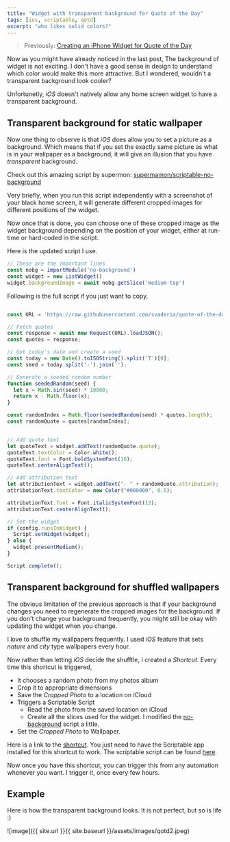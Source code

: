```yaml
---
title: "Widget with transparent background for Quote of the Day"
tags: [ios, scriptable, qotd]
excerpt: "who likes solid colors?"
---
```


> Previously: [Creating an iPhone Widget for Quote of the Day](/articles/creating-an-iphone-widget-for-quote-of-the-day/)  

Now as you might have already noticed in the last post, The background of widget is not exciting.
I don't have a good sense in design to understand which color would make this more attractive.
But I wondered, wouldn't a transparent background look cooler?

Unfortunetly, *iOS* doesn't natively allow any home screen widget to have a transparent background.

## Transparent background for static wallpaper
Now one thing to observe is that *iOS* does allow you to set a picture as a background. 
Which means that if you set the exactly same picture as what is in your wallpaper as a background, 
it will give an illusion that you have *transparent* background.

Check out this amazing script by supermon: [supermamon/scriptable-no-background](https://github.com/supermamon/scriptable-no-background) 

Very briefly, when you run this script independently with a screenshot of your black home screen, 
it will generate different cropped images for different positions of the widget.

Now once that is done, you can choose one of these cropped image as the widget background depending
on the position of your widget, either at run-time or hard-coded in the script.

Here is the updated script I use.

```javascript
// These are the important lines
const nobg = importModule('no-background')
const widget = new ListWidget()
widget.backgroundImage = await nobg.getSlice('medium-top')
```

Following is the full script if you just want to copy.
```javascript

const URL = 'https://raw.githubusercontent.com/svaderia/quote-of-the-day/main/quotes.json';

// Fetch quotes
const response = await new Request(URL).loadJSON();
const quotes = response;

// Get today's date and create a seed
const today = new Date().toISOString().split('T')[0];
const seed = today.split('-').join('');

// Generate a seeded random number
function seededRandom(seed) {
  let x = Math.sin(seed) * 10000;
  return x - Math.floor(x);
}

const randomIndex = Math.floor(seededRandom(seed) * quotes.length);
const randomQuote = quotes[randomIndex];


// Add quote text
let quoteText = widget.addText(randomQuote.quote);
quoteText.textColor = Color.white();
quoteText.font = Font.boldSystemFont(16);
quoteText.centerAlignText();

// Add attribution text
let attributionText = widget.addText("- " + randomQuote.attribution);
attributionText.textColor = new Color("#000000", 0.5);

attributionText.font = Font.italicSystemFont(12);
attributionText.centerAlignText();

// Set the widget
if (config.runsInWidget) {
  Script.setWidget(widget);
} else {
  widget.presentMedium();
}

Script.complete();
```

## Transparent background for shuffled wallpapers
The obvious limitation of the previous approach is that if your background changes you need to regenerate the cropped images for the background.
If you don't change your background frequently, you might still be okay with updating the widget when you change.

I love to shuffle my wallpapers frequently. I used *iOS* feature that sets *nature* and *city* type wallpapers every hour.

Now rather than letting *iOS* decide the shufftle, I created a *Shortcut*.
Every time this shortcut is triggered, 
* It chooses a random photo from my photos album 
* Crop it to appropriate dimensions
* Save the *Cropped Photo* to a location on iCloud
* Triggers a Scriptable Script
  * Read the photo from the saved location on iCloud
  * Create all the slices used for the widget. I modified the [no-background]() script a little.
* Set the *Cropped Photo* to Wallpaper.

Here is a link to the [shortcut](https://www.icloud.com/shortcuts/8998e4e3b26f40dcb37398e266a27ab3).
You just need to have the Scriptable app installed for this shortcut to work.
The scriptable script can be found [here](https://github.com/svaderia/quote-of-the-day/blob/main/scripts/no-background-shortcut.js).

Now once you have this shortcut, you can trigger this from any automation whenever you want.
I trigger it, once every few hours.

## Example
Here is how the transparent background looks. It is not perfect, but so is life :)

![image]({{ site.url }}{{ site.baseurl }}/assets/images/qotd2.jpeg)

